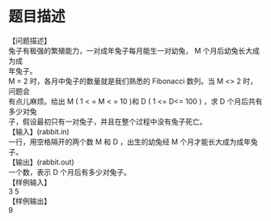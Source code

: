 # 题目描述


【问题描述】<br/>
兔子有极强的繁殖能力，一对成年兔子每月能生一对幼兔， M 个月后幼兔长大成为成<br/>
年兔子。<br/>
M = 2 时，各月中兔子的数量就是我们熟悉的 Fibonacci 数列。当 M &lt;&gt; 2 时，问题会<br/>
有点儿麻烦。给出 M ( 1 &lt; = M &lt; = 10 )和 D ( 1 &lt;= D&lt;= 100 ) ，求 D 个月后共有多少对兔<br/>
子，假设最初只有一对兔子，并且在整个过程中没有兔子死亡。<br/>
【输入】(rabbit.in)<br/>
一行，用空格隔开的两个数 M 和 D ，出生的幼兔经 M 个月才能长大成为成年兔子。<br/>
【输出】(rabbit.out)<br/>
一个数，表示 D 个月后有多少对兔子。<br/>
【样例输入】<br/>
3 5<br/>
【样例输出】<br/>
9

